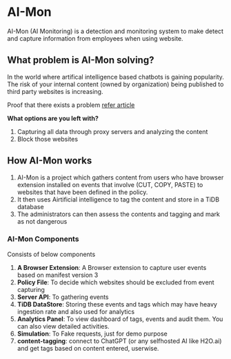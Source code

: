 # AI-Mon
AI-Mon (AI Monitoring) is a detection and monitoring system to make detect and capture information from employees when using website.

## What problem is AI-Mon solving?
In the world where artifical intelligence based chatbots is gaining popularity. The risk of your internal content (owned by organization) being published to third party websites is increasing.

Proof that there exists a problem [refer article](https://www.cyberhaven.com/blog/4-2-of-workers-have-pasted-company-data-into-chatgpt/)

**What options are you left with?**
1. Capturing all data through proxy servers and analyzing the content
2. Block those websites


## How AI-Mon works
1. AI-Mon is a project which gathers content from users who have browser extension installed on events that involve (CUT, COPY, PASTE) to websites that have been defined in the policy.
2. It then uses Airtificial intelligence to tag the content and store in a TiDB database
3. The administrators can then assess the contents and tagging and mark as not dangerous

### AI-Mon Components
Consists of below components
1. **A Browser Extension**: A Browser extension to capture user events based on manifest version 3
2. **Policy File**: To decide which websites should be excluded from event capturing
3. **Server API**: To gathering events
4. **TiDB DataStore**: Storing these events and tags which may have heavy ingestion rate and also used for analytics
5. **Analytics Panel**: To view dashboard of tags, events and audit them. You can also view detailed activities.
6. **Simulation**: To Fake requests, just for demo purpose
7. **content-tagging**:  connect to ChatGPT (or any selfhosted AI like H2O.ai) and get tags based on content entered, userwise.


